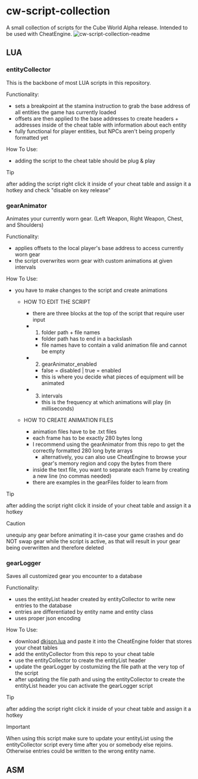 # cw-script-collection
A small collection of scripts for the Cube World Alpha release. Intended to be used with CheatEngine.
![cw-script-collection-readme](https://github.com/user-attachments/assets/2260851c-8841-432f-b686-66f1d7817c40)
## LUA
### **entityCollector**
This is the backbone of most LUA scripts in this repository.


Functionality:
  - sets a breakpoint at the stamina instruction to grab the base address of all entities the game has currently loaded
  - offsets are then applied to the base addresses to create headers + addresses inside of the cheat table with information about each entity
  - fully functional for player entities, but NPCs aren't being properly formatted yet


How To Use:
  - adding the script to the cheat table should be plug & play
> [!TIP]
> after adding the script right click it inside of your cheat table and assign it a hotkey and check "disable on key release"

### **gearAnimator**
Animates your currently worn gear. (Left Weapon, Right Weapon, Chest, and Shoulders)


Functionality:
  - applies offsets to the local player's base address to access currently worn gear
  - the script overwrites worn gear with custom animations at given intervals


How To Use:
  - you have to make changes to the script and create animations


    - HOW TO EDIT THE SCRIPT
      - there are three blocks at the top of the script that require user input
      - 1. folder path + file names
        - folder path has to end in a backslash
        - file names have to contain a valid animation file and cannot be empty
      - 2. gearAnimator_enabled
        - false = disabled | true = enabled
        - this is where you decide what pieces of equipment will be animated
      - 3. intervals
        - this is the frequency at which animations will play (in milliseconds)


    - HOW TO CREATE ANIMATION FILES
      - animation files have to be .txt files
      - each frame has to be exactly 280 bytes long
      - I recommend using the gearAnimator from this repo to get the correctly formatted 280 long byte arrays
        - alternatively, you can also use CheatEngine to browse your gear's memory region and copy the bytes from there
      - inside the text file, you want to separate each frame by creating a new line (no commas needed)
      - there are examples in the gearFiles folder to learn from
> [!TIP]
> after adding the script right click it inside of your cheat table and assign it a hotkey

> [!CAUTION]
> unequip any gear before animating it in-case your game crashes and do NOT swap gear while the script is active, as that will result in your gear being overwritten and therefore deleted

### **gearLogger**
Saves all customized gear you encounter to a database


Functionality:
  - uses the entityList header created by entityCollector to write new entries to the database
  - entries are differentiated by entity name and entity class
  - uses proper json encoding


How To Use:
  - download [dkjson.lua](https://github.com/LuaDist/dkjson) and paste it into the CheatEngine folder that stores your cheat tables
  - add the entityCollector from this repo to your cheat table
  - use the entityCollector to create the entityList header
  - update the gearLogger by costumizing the file path at the very top of the script
  - after updating the file path and using the entityCollector to create the entityList header you can activate the gearLogger script
> [!TIP]
> after adding the script right click it inside of your cheat table and assign it a hotkey

> [!IMPORTANT]
> When using this script make sure to update your entityList using the entityCollector script every time after you or somebody else rejoins. Otherwise entries could be written to the wrong entity name.

## ASM
